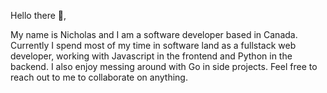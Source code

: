 Hello there 👋,

My name is Nicholas and I am a software developer based in Canada. Currently I spend most of my time in software land as a fullstack web developer, working with Javascript in the frontend and Python in the backend. I also enjoy messing around with Go in side projects. Feel free to reach out to me to collaborate on anything.
